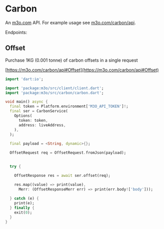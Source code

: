 # Carbon

An [m3o.com](https://m3o.com) API. For example usage see [m3o.com/carbon/api](https://m3o.com/carbon/api).

Endpoints:

## Offset

Purchase 1KG (0.001 tonne) of carbon offsets in a single request


[https://m3o.com/carbon/api#Offset](https://m3o.com/carbon/api#Offset)

```dart
import 'dart:io';

import 'package:m3o/src/client/client.dart';
import 'package:m3o/src/carbon/carbon.dart';

void main() async {
  final token = Platform.environment['M3O_API_TOKEN']!;
  final ser = CarbonService(
    Options(
      token: token,
      address: liveAddress,
    ),
  );
 
  final payload = <String, dynamic>{};

  OffsetRequest req = OffsetRequest.fromJson(payload);

  
  try {

	OffsetResponse res = await ser.offset(req);

    res.map((value) => print(value),
	  Merr: (OffsetResponseMerr err) => print(err.body!['body']));	
  
  } catch (e) {
    print(e);
  } finally {
    exit(0);
  }
}
```
